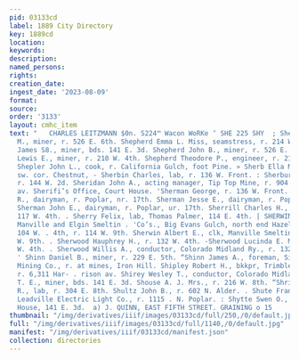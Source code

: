 ```yaml
---
pid: 03133cd
label: 1889 City Directory
key: 1889cd
location: 
keywords: 
description: 
named_persons: 
rights: 
creation_date: 
ingest_date: '2023-08-09'
format: 
source: 
order: '3133'
layout: cmhc_item
text: "   CHARLES LEITZMANN $0n. S224™ Wacon WoRKe ‘ SHE 225 SHY  ; Shepherd Austin
  M., miner, r. 526 E. 6th. Shepherd Emma L. Miss, seamstress, r. 214 W. 4th. Shepherd
  James S8., miner, bds. 141 E. 3d. Shepherd John B., miner, r. 526 E. 6th. . Shepherd
  Lewis E., miner, r. 210 W. 4th. Shepherd Theodore P., engineer, r. 210 W. 4th. -
  Shepler John L., cook, r. California Gulch, foot Pine. » Sherb Ella Miss, r. Spruce,
  sw. cor. Chestnut, - Sherbin Charles, lab, r. 136 W. Front. : Sherburn Orlando P.,
  r. 144 W. 2d. Sheridan John A., acting manager, Tip Top Mine, r. 904 Har- T1ison
  av. Sherifi’s Office, Court House. 'Sherman George, r. 136 W. Front. | Sherman George
  R., dairyman, r. Poplar, nr. 17th. Sherman Jesse E., dairyman, r. Poplar, nr. 17th.
  Sherman John E., dairyman, r. Poplar, ur. 17th. Sherrill Charles H., lab, r. rear
  117 W. 4th. . Sherry Felix, lab, Thomas Palmer, 114 E. 4th. | SHERWIN ALBERT, manager,
  Manville and Elgin Smeltin . 'Co’s., Big Evans Gulch, north end Hazel, city office,
  104 W. . 4th, r. 114 W. 9th. Sherwin Albert E., clk, Manville Smelting Co., r. 114
  W. 9th. . Sherwood Hauphrey H., r. 132 W. 4th. -Sherwood Lucinda E. Mrs., r. 132
  W. 4th. . Sherwood Willis A., conductor, Colorado Midland Ry., r. 132 : W. 4th.
  ' Shinn Daniel B., miner, r. 229 E. 5th. “Shinn James A., foreman, Silver Cord Combination
  Mining Co., r. at mines, Iron Hill. Shipley Robert H., bkkpr, Trimble & Hunter,
  r. 6,311 Har- . rison av. Shirey Wesley T., conductor, Colorado Midland Ry. ‘ Shisler
  T. E., miner, bds. 141 E. 3d. Shouse A. J. Mrs., r. 216 W. 8th. “Shriver William
  R., lab, r. 304 E. 8th. Shultz John B., r. 602 N. Alder. . Shute Frank D., engineer,
  Leadville Electric Light Co., r. 1115 . N. Poplar. : Shytte Swen O., propr, Washington
  House, 141 E. 3d.  a) J. QUINN, EAST FIFTH STREET. GRAINING o 15     eo  wo      "
thumbnail: "/img/derivatives/iiif/images/03133cd/full/250,/0/default.jpg"
full: "/img/derivatives/iiif/images/03133cd/full/1140,/0/default.jpg"
manifest: "/img/derivatives/iiif/03133cd/manifest.json"
collection: directories
---
```

